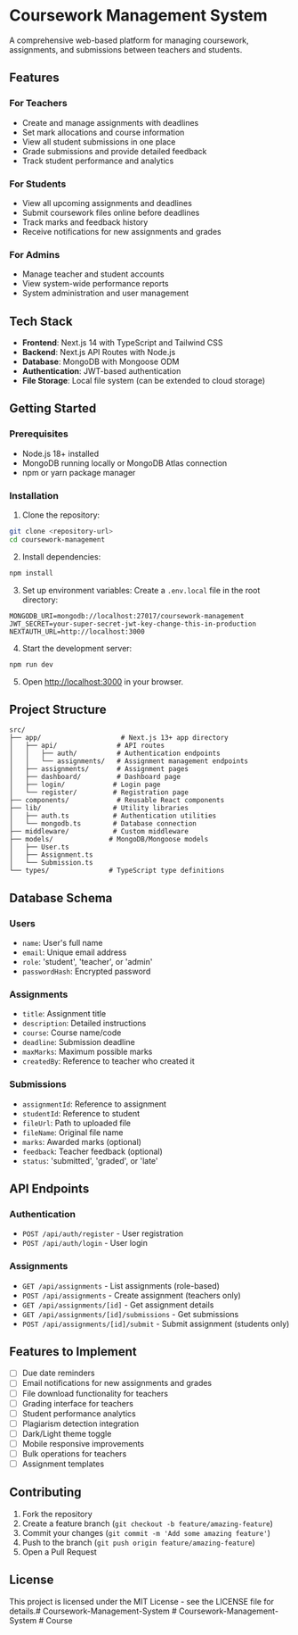# Coursework Management System

A comprehensive web-based platform for managing coursework, assignments, and submissions between teachers and students.

## Features

### For Teachers
- Create and manage assignments with deadlines
- Set mark allocations and course information
- View all student submissions in one place
- Grade submissions and provide detailed feedback
- Track student performance and analytics

### For Students
- View all upcoming assignments and deadlines
- Submit coursework files online before deadlines
- Track marks and feedback history
- Receive notifications for new assignments and grades

### For Admins
- Manage teacher and student accounts
- View system-wide performance reports
- System administration and user management

## Tech Stack

- **Frontend**: Next.js 14 with TypeScript and Tailwind CSS
- **Backend**: Next.js API Routes with Node.js
- **Database**: MongoDB with Mongoose ODM
- **Authentication**: JWT-based authentication
- **File Storage**: Local file system (can be extended to cloud storage)

## Getting Started

### Prerequisites

- Node.js 18+ installed
- MongoDB running locally or MongoDB Atlas connection
- npm or yarn package manager

### Installation

1. Clone the repository:
```bash
git clone <repository-url>
cd coursework-management
```

2. Install dependencies:
```bash
npm install
```

3. Set up environment variables:
Create a `.env.local` file in the root directory:
```env
MONGODB_URI=mongodb://localhost:27017/coursework-management
JWT_SECRET=your-super-secret-jwt-key-change-this-in-production
NEXTAUTH_URL=http://localhost:3000
```

4. Start the development server:
```bash
npm run dev
```

5. Open [http://localhost:3000](http://localhost:3000) in your browser.

## Project Structure

```
src/
├── app/                    # Next.js 13+ app directory
│   ├── api/               # API routes
│   │   ├── auth/          # Authentication endpoints
│   │   └── assignments/   # Assignment management endpoints
│   ├── assignments/       # Assignment pages
│   ├── dashboard/         # Dashboard page
│   ├── login/            # Login page
│   └── register/         # Registration page
├── components/            # Reusable React components
├── lib/                  # Utility libraries
│   ├── auth.ts           # Authentication utilities
│   └── mongodb.ts        # Database connection
├── middleware/           # Custom middleware
├── models/              # MongoDB/Mongoose models
│   ├── User.ts
│   ├── Assignment.ts
│   └── Submission.ts
└── types/               # TypeScript type definitions
```

## Database Schema

### Users
- `name`: User's full name
- `email`: Unique email address
- `role`: 'student', 'teacher', or 'admin'
- `passwordHash`: Encrypted password

### Assignments
- `title`: Assignment title
- `description`: Detailed instructions
- `course`: Course name/code
- `deadline`: Submission deadline
- `maxMarks`: Maximum possible marks
- `createdBy`: Reference to teacher who created it

### Submissions
- `assignmentId`: Reference to assignment
- `studentId`: Reference to student
- `fileUrl`: Path to uploaded file
- `fileName`: Original file name
- `marks`: Awarded marks (optional)
- `feedback`: Teacher feedback (optional)
- `status`: 'submitted', 'graded', or 'late'

## API Endpoints

### Authentication
- `POST /api/auth/register` - User registration
- `POST /api/auth/login` - User login

### Assignments
- `GET /api/assignments` - List assignments (role-based)
- `POST /api/assignments` - Create assignment (teachers only)
- `GET /api/assignments/[id]` - Get assignment details
- `GET /api/assignments/[id]/submissions` - Get submissions
- `POST /api/assignments/[id]/submit` - Submit assignment (students only)

## Features to Implement

- [ ] Due date reminders
- [ ] Email notifications for new assignments and grades
- [ ] File download functionality for teachers
- [ ] Grading interface for teachers
- [ ] Student performance analytics
- [ ] Plagiarism detection integration
- [ ] Dark/Light theme toggle
- [ ] Mobile responsive improvements
- [ ] Bulk operations for teachers
- [ ] Assignment templates

## Contributing

1. Fork the repository
2. Create a feature branch (`git checkout -b feature/amazing-feature`)
3. Commit your changes (`git commit -m 'Add some amazing feature'`)
4. Push to the branch (`git push origin feature/amazing-feature`)
5. Open a Pull Request

## License

This project is licensed under the MIT License - see the LICENSE file for details.#   C o u r s e w o r k - M a n a g e m e n t - S y s t e m  
 #   C o u r s e w o r k - M a n a g e m e n t - S y s t e m  
 #   C o u r s e  
 